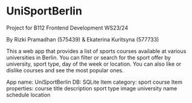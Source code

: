 # UniSportBerlin
Project for B112 Frontend Development WS23/24

By Rizki Pramadhan (575439) & Ekaterina Kuritsyna (577733)

This a web app that provides a list of sports courses available at various universities in Berlin. You can filter or search for the sport offer by university, sport type, day of the week or location. You can also like or dislike courses and see the most popular ones.

App name: UniSportBerlin
DB: SQLite
Item category: sport course
Item properties:    course title
                    description
                    sport type
                    image
                    university name
                    schedule
                    location
